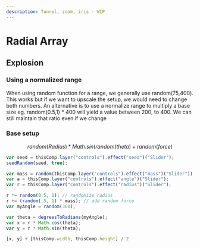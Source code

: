 ```yaml
---
description: Tunnel, zoom, iris - WIP
---
```


# Radial Array

## Explosion

### Using a normalized range

When using random function for a range, we generally use random(75,400). This works but if we want to upscale the setup, we would need to change both numbers. An alternative is to use a normalize range to multiply a base size eg. random(0.5,1) \* 400 will yield a value between 200, to 400. We can still maintain that ratio even if we change&#x20;

### Base setup&#x20;

$$
random(Radius)*Math.sin(random(theta)+random(force)
$$

```javascript
var seed = thisComp.layer("controls").effect("seed")("Slider");
seedRandom(seed, true);

var mass = random(thisComp.layer("controls").effect("mass")("Slider"));
var a = thisComp.layer("controls").effect("angle")("Slider");
var r = thisComp.layer("controls").effect("radius")("Slider");

r *= random(0.5, 1); // randomize radius
r += (random(.5, 1) * mass); // add random force
var myAngle = random(360);

var theta = degreesToRadians(myAngle);
var x = r * Math.cos(theta);
var y = r * Math.sin(theta);

[x, y] + [thisComp.width, thisComp.height] / 2
```

